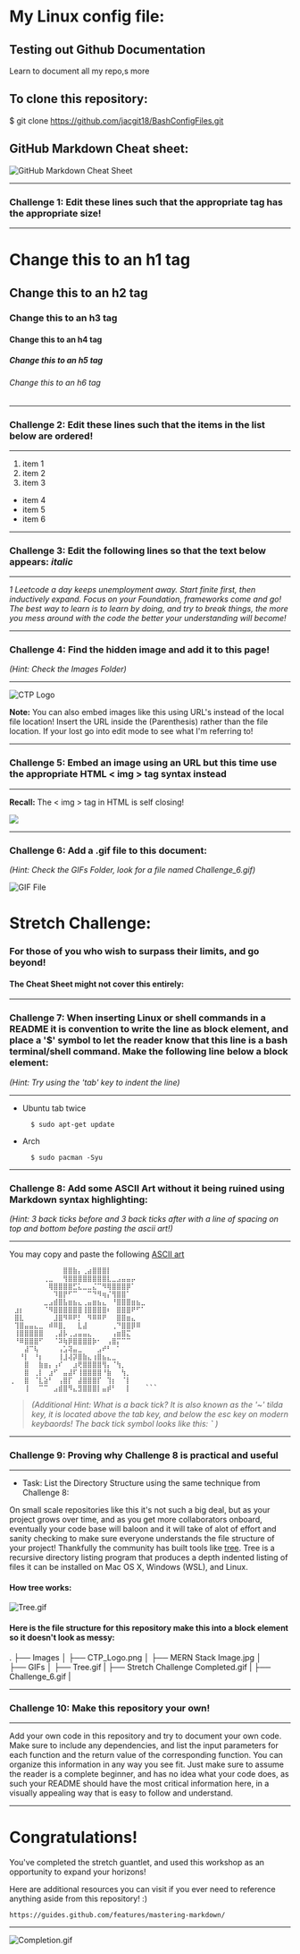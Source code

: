 # My Linux config file:


## Testing out Github Documentation

Learn to document all my repo,s more 


## To clone this repository: 

$ git clone https://github.com/jacgit18/BashConfigFiles.git

## GitHub Markdown Cheat sheet: 

![GitHub Markdown Cheat Sheet](/Images/Cheat_Sheet.png)

<hr>

### Challenge 1: Edit these lines such that the appropriate tag has the appropriate size! 

<hr>

# Change this to an h1 tag
## Change this to an h2 tag
### Change this to an h3 tag
#### Change this to an h4 tag
##### Change this to an h5 tag
###### Change this to an h6 tag

<hr>

### Challenge 2: Edit these lines such that the items in the list below are ordered! 

<hr>

1. item 1
2. item 2
3. item 3
- item 4
- item 5
- item 6

<hr>

### Challenge 3: Edit the following lines so that the text below appears: *italic*

<hr>

*1 Leetcode a day keeps unemployment away. Start finite first, then inductively expand. Focus on your Foundation, frameworks come and go! The best way to learn is to learn by doing, and try to break things, the more you mess around with the code the better your understanding will become!*
<hr>

### Challenge 4: Find the hidden image and add it to this page! 
*(Hint: Check the Images Folder)*

<hr>

![CTP Logo](/Images/CTP_Logo.jpg)

**Note:** You can also embed images like this using URL's instead of the local file location! 
Insert the URL inside the (Parenthesis) rather than the file location. 
If your lost go into edit mode to see what I'm referring to!

<hr>

### Challenge 5: Embed an image using an URL but this time use the appropriate HTML < img > tag syntax instead

<hr>

**Recall:** The < img > tag in HTML is self closing! 

<img src="https://i.pinimg.com/originals/7e/dc/1c/7edc1cf31629edd5b96e275a7d95d0e5.gif" />

<hr>

### Challenge 6: Add a .gif file to this document: 
*(Hint: Check the GIFs Folder, look for a file named Challenge_6.gif)* 

![ GIF File](/GIFs/Challenge_6.gif)

# Stretch Challenge: 
### For those of you who wish to surpass their limits, and go beyond!  
#### The Cheat Sheet might not cover this entirely:

<hr>

### Challenge 7: When inserting Linux or shell commands in a README it is convention to write the line as block element, and place a '$' symbol to let the reader know that this line is a bash terminal/shell command. Make the following line below a block element: 

*(Hint: Try using the 'tab' key to indent the line)*

<hr>

- Ubuntu tab twice
    
        $ sudo apt-get update

- Arch 

        $ sudo pacman -Syu

<hr>

### Challenge 8: Add some ASCII Art without it being ruined using Markdown syntax highlighting:
*(Hint: 3 back ticks before and 3 back ticks after with a line of spacing on top and bottom before pasting the ascii art!)*

<hr>

You may copy and paste the following <a href="https://www.twitchquotes.com/copypastas/3100">ASCII art</a>

```
⠀⠀⠀⠀⠀⠀⠀⠀⠀⠀⠀⣿⣿⣷⡄⢀⣴⣿⣿⣿⡇⠀⠀⠀⠀⠀⠀⠀
⠀⠀⠀⠀⠀⠀⠀⢀⣀⠀⠀⢻⣿⣿⣿⣿⣿⣿⣿⣿⣇⣀⣠⣤⣤⡤⠀⠀
⠀⠀⠀⠀⠀⠀⠀⠀⢿⣿⣿⣿⣿⣋⣅⣀⣀⣌⠉⠻⢿⣿⣿⣿⡿⠁⠀⠀
⠀⠀⠀⠀⠀⠀⠀⠀⠀⠹⣿⡟⠋⠉⠀⠀⠉⠙⠻⢶⡌⢻⣿⣿⠁⠀⠀⠀
⠀⠀⠀⠀⠀⠀⠀⣀⣠⣾⣿⣧⣶⣦⣄⢀⣤⣶⣦⣄⠀⠘⣿⣿⣿⣶⣦⣀
⠀⣰⡆⠀⠀⠀⠀⠈⠻⣿⣿⣿⣿⣿⣿⢸⣿⣿⣿⣿⠆⠀⣿⣿⣿⠟⠋⠁
⠀⣿⣇⠀⠀⠀⠀⠀⠀⣸⣿⠻⠿⠟⡃⠀⠻⠿⠿⠟⠀⠀⣿⣿⣶⣄⠀⠀
⠀⢹⣿⣤⣤⣄⣀⠀⠾⠿⣿⡀⠀⠀⣇⣼⠀⠀⠀⠀⠀⢀⠙⣿⣿⡿⠿⠀
⠀⢸⣿⣿⣿⣿⣿⠀⠀⢀⣼⡧⢀⣠⣤⣤⣄⠀⠀⠀⠀⢠⣶⣿⣍⠀⠀⠀
⠀⠘⠿⣿⣿⣿⠋⠀⠀⠈⠽⢷⡿⣿⣿⣿⣿⡷⠂⠀⢠⣿⡍⠉⠉⠀⠀⠀
⠀⠀⠀⣼⠉⢧⠀⠀⠀⠀⢠⣡⢽⣤⣀⠀⠀⠀⣠⠞⠃⠀⠁⠀⠀⠀⠀⠀
⠀⠀⠘⡇⠀⠘⡆⠀⠀⠀⢸⣸⢼⡽⣿⣷⣄⢰⣿⣦⣄⣀⠀⠀⠀⠀⠀⠀
⠀⠀⠀⣿⠀⠀⣷⣶⡄⢠⠎⠀⠀⣰⢟⣿⣿⣿⣿⢻⡄⠈⢳⡀⠀⠀⠀⠀
⠀⠀⠀⣿⠀⢀⡇⠀⣰⠋⠀⣤⣼⠏⢸⣿⣿⣿⣿⠘⣷⠀⠀⢳⡀⠀⠀⠀
⢀⠀⠀⣿⠀⠈⣇⣵⠃⠀⢠⣿⡏⠀⣼⣿⣿⣿⡏⠀⢹⡆⠀⠈⡇⠀⠀⠀
⠀⠀⠀⢸⠀⠀⠉⠉⠀⣠⣾⣿⠻⣄⣻⣿⣿⣿⡇⣤⡾⠃⠀⠀⡇⠀⠀⠀```

```

>*(Additional Hint: What is a back tick? It is also known as the '~' tilda key, 
it is located above the tab key, and below the esc key on modern keybaords! 
The back tick symbol looks like this: **`** )*

<hr>

### Challenge 9: Proving why Challenge 8 is practical and useful 

<hr>

- Task: List the Directory Structure using the same technique from Challenge 8: 

On small scale repositories like this it's not such a big deal, but as your project grows over time, and as you get more collaborators onboard,
eventually your code base will baloon and it will take of alot of effort and sanity checking to make sure everyone understands the file structure of your project! 
Thankfully the community has built tools like <a href="http://manpages.ubuntu.com/manpages/trusty/man1/tree.1.html">tree</a>. Tree is a recursive directory listing program that produces a depth indented listing of files it can be installed on Mac OS X, Windows (WSL), and Linux.

#### How tree works: 

![Tree.gif](/GIFs/Tree.gif)


#### Here is the file structure for this repository make this into a block element so it doesn't look as messy: 
.
├── Images
│   ├── CTP_Logo.png
│   ├── MERN Stack Image.jpg
│   
├── GIFs
│   ├── Tree.gif
|   ├── Stretch Challenge Completed.gif
|   ├── Challenge_6.gif
|   


<hr>

### Challenge 10: Make this repository your own! 

<hr>

Add your own code in this repository and try to document your own code. Make sure to include any dependencies, and list the input parameters for each function and the return value of the corresponding function. You can organize this information in any way you see fit. Just make sure to assume the reader is a complete beginner, and has no idea what your code does, as such your README should have the most critical information here, in a visually appealing way that is easy to follow and understand. 


<hr>

# Congratulations! 

You've completed the stretch guantlet, and used this workshop as an opportunity to expand your horizons! 

Here are additional resources you can visit if you ever need to reference anything aside from this repository!  :)

    https://guides.github.com/features/mastering-markdown/

<hr>

![Completion.gif](/GIFs/Completion.gif)

